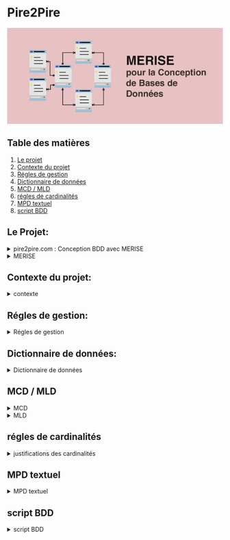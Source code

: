 # Pire2Pire

![image pire2pire](https://github.com/LegrandThomas/Pire2Pire/blob/main/assets/img/pire2pire_img.webp)

## Table des matières

1. [Le projet](#Le-Projet)
2. [Contexte du projet](#Contexte-du-projet)
3. [Régles de gestion](#Régles-de-gestion)
4. [Dictionnaire de données](#Dictionnaire-de-données)
5. [MCD / MLD](#mcd--mld)
6. [régles de cardinalités](#régles-de-cardinalités)
7. [MPD textuel](#Mpd-textuel)
8. [script BDD](#Script-BDD)

## Le Projet:

<details>
   <summary>pire2pire.com : Conception BDD avec MERISE</summary>
    Votre mission est de concevoir la base de données d’une plateforme de formation en ligne nommée pire2pire.com à l'aide de la méthode MERISE.
 </details>

<details>
   <summary>MERISE </summary>
   « Méthode d'Étude et de Réalisation Informatique par les Sous-Ensembles pour les Systèmes d'Entreprises »
 </details>

 ## Contexte du projet:
  
  <details>
      <summary>contexte</summary>
      Les formations sont organisés en modules.

​

Chaque module est caractérisé par un numéro de module sous forme de Semantic Versionning, un intitulé, un objectif pédagogique, un contenu (textes, images et vidéos), une durée en heures, un ou plusieurs tags et un auteur.

​

Un module peut faire partie d'une ou plusieurs formations, comme par exemple un pire module "Commandes de base Git" pourrait faire partie d'une pire formation "Frontend Javascript" et "DevOps", voir  plus.

​

Une lecçon peut contenir un texte et/ou une image et/ou une vidéo.

​

​

Les apprenants peuvent s'inscrire à une ou plusieurs formations, ils peuvent choisir de ne pas suivre certains des modules s'ils possèdent déjà, par exemple, les compétences. Autrement dit, ils peuvent arbitrairement valider les modules de leur choix en un clic.

​

Chaque apprenant est évalué pour chaque module et possède un état de fin de module (OK / KO).

​

Une formation est considérée comme terminée lorsque tous les modules ont été validés.

​

Chaque apprenant est caractérisé par un numéro d’inscription unique, un nom, un prénom, une adresse et une date de naissance.

​

Un formateurs est auteur d'un module pour une formation donnée, chaque formateur est caractérisé par un code, un nom, un prénom.

​

  </details>

   ## Régles de gestion:
  
  <details>
      <summary>Régles de gestion</summary>
     Entités et Règles de Gestion


Vue d'ensemble des entités

    Visitors (uniquement pour les régles de gestions)
    Users
    Roles 
    Statuses 
    Tags 
    Adress
    Formations
    Modules
    Lessons
    Contents
    Compose
    Follow
    To Tag
    Validate
    Study



Visitors

    Règles de gestion :
        Peut consulter et naviguer sur l’application.
        Peut s’inscrire et créer son compte en fournissant les informations nécessaires à l’inscription.
        Devient apprenant suite à l'inscription.

users:
    Un user à 1 et 1 seul rôle qui déterminera les ses autorisations

     Attribut particuliers :
        Identification_code : code d'identification commençant par un lettre  associé à un rôle puis des chiffres, doit etre unique afin que chaque apprenant, formateur ou administrateur aient un code d'identification unique.
        exemple pour un 'student' : S051, un 'trainer' : T421, un administrator : A121

  user avec le role d'apprenant (student)

    Règles de gestion :
        Peut consulter et naviguer sur l’application.
        Peut s’identifier sur l’application en renseignant ses informations de connexion.
        Peut modifier ses informations de profil.
        Peut se désinscrire (désactivation) et/ou supprimer son compte.
        Peut utiliser son droit d’accès, de rectification ou suppression des données.
        Peut rechercher zéro ou plusieurs modules par leur nom, tag, etc.
        Peut consulter zéro ou plusieurs formations.
        Peut s’inscrire ou suivre zéro ou plusieurs formations.
        Ne peut souscrire à une formation que s’il ne la suit pas déjà.
        Peut suivre zéro ou plusieurs modules d’une formation.
        Peut suivre zéro ou plusieurs leçons d’un module.
        Peut avoir zéro ou plusieurs leçons validées.
        Peut s’auto-valider zéro ou plusieurs leçons.
        Peut avoir zéro ou plusieurs modules validés.
        Peut avoir zéro ou plusieurs formations validées.
        Peut suivre sa progression pour une formation, un module, y compris les leçons validées.

user avec le role formateurs (trainer)

    Règles de gestion :
        Peut consulter et naviguer sur l’application.
        Peut s’identifier sur l’application en renseignant ses informations de connexion.
        Peut modifier ses informations de profil.
        Peut utiliser son droit d’accès, de rectification ou suppression des données.
        Peut rechercher zéro ou plusieurs modules par leur nom, tag, etc.
        Peut consulter zéro ou plusieurs formations.
        Peut créer zéro ou plusieurs formations.
        Peut changer le statut de zéro ou plusieurs de ses formations (crées par lui), en brouillon, en ligne ou retirée.
        Peut modifier zéro ou plusieurs de ses formations (crées par lui), nom, description, contenu, etc.
        Peut être auteur de zéro ou plusieurs modules.
        Peut être auteur de zéro ou plusieurs leçons.
        Peut créer, modifier, supprimer un tag.

user avec le role administrateur (administrateur)

    Règles de gestion :
        Peut modifier le role d'un user.
Roles

    Règles de gestion :
        Doit avoir un id unique un nom unique
        Le code_role_prefix doit être unique est composé d'une lettre

Adress

    Règles de gestion :
        Doit avoir un id unique et un pseudo unique.


Formations

    Règles de gestion :
        Doit avoir un nom unique et un numéro de formation unique.
        Doit avoir un et un seul statut (en ligne, brouillon, retirée).
        Est constituée de zéro ou plusieurs modules.
        Une formation au statut 'en ligne' doit comporter au moins un module au statut 'en ligne'.
        Est suivie par zéro ou plusieurs apprenants.
        Peut être validée par zéro ou plusieurs apprenants.

Modules

   
    Règles de gestion :
        Doit avoir un nom unique et un numéro de module unique.
        Doit avoir un et un seul statut (en ligne, brouillon, retirée).
        Est constitué de zéro ou plusieurs leçons.
        Un module au statut 'en ligne' doit être constitué d’une à plusieurs leçons aux statuts 'en ligne'.
        Peut être dans zéro ou plusieurs formations.
        Peut être suivi par zéro ou plusieurs apprenants.
        Peut être validé par zéro ou plusieurs apprenants.

Leçons


    Règles de gestion :
        Doit avoir un nom unique et un numéro de leçon unique.
        Doit avoir un et un seul statut (en ligne, brouillon, retirée).
        Peut avoir zéro ou un contenu

Statuses

    Règles de gestion :
        Doit avoir un nom unique et un numéro de statuts unique.

Tags
  
    Règles de gestion :
        Doit avoir un nom unique et un numéro de tags unique.

contents

     Règles de gestion :
        Doit avoir un numéro de contenu unique.
        Le text_name doit être unique.
        Le img_name doit être unique.
        Le video_name doit être unique.


Règles de Gestion Complètes
Utilisateurs

    Un utilisateur doit avoir un rôle unique parmi Apprenant, Formateur, et Administrateur.
    Un utilisateur doit avoir une adresse e-mail unique.
    Un utilisateur peut s'identifier sur l'application en renseignant ses informations de connexion.
    Un utilisateur peut modifier ses informations de profil.
    Un utilisateur peut se désinscrire et/ou supprimer son profil.
    Un utilisateur peut utiliser son droit d’accès, de rectification ou suppression des données.

Apprenants

    Un apprenant doit avoir un numéro d’apprenant unique.
    Un apprenant peut consulter et naviguer sur l’application.
    Un apprenant peut rechercher zéro ou plusieurs formations par leur nom, tag, etc.
    Un apprenant peut consulter zéro ou plusieurs formations.
    Un apprenant peut s’inscrire ou suivre zéro ou plusieurs formations.
    Un apprenant ne peut souscrire à une formation que s’il ne la suit pas déjà.
    Un apprenant peut suivre zéro ou plusieurs modules d’une formation.
    Un apprenant peut suivre zéro ou plusieurs leçons d’un module.
    Un apprenant peut avoir zéro ou plusieurs leçons validées.
    Un apprenant peut s’auto-valider zéro ou plusieurs leçons.
    Un apprenant peut avoir zéro ou plusieurs modules validés.
    Un apprenant peut avoir zéro ou plusieurs formations validées.
    Un apprenant peut suivre sa progression pour une formation, un module, y compris les leçons validées.

Formateurs

    Un formateur doit avoir un numéro de formateur unique.
    Un formateur peut rechercher zéro ou plusieurs formations par leur nom, tag, etc.
    Un formateur peut consulter zéro ou plusieurs formations.
    Un formateur peut créer zéro ou plusieurs formations.
    Un formateur peut changer le statut de zéro ou plusieurs de ses formations (crées par lui) en brouillon, en ligne ou retirée.
    Un formateur peut modifier zéro ou plusieurs de ses formations (crées par lui), nom, description, contenu, etc.
    Un formateur peut être auteur de zéro ou plusieurs modules.
    Un formateur peut être auteur de zéro ou plusieurs leçons.
    Un formateur peut créer, modifier, supprimer un tag.

Administrateurs


    Un administrateur peut attribuer et révoquer des rôles utilisateurs.
 

Formations

    Une formation doit avoir un nom unique et un numéro de formation unique.
    Une formation doit avoir un et un seul statut (en ligne, brouillon, retirée).
    Une formation est constituée de zéro ou plusieurs modules.
    Une formation au statut 'en ligne' doit comporter au moins un module au statut 'en ligne'.
    Une formation est suivie par zéro ou plusieurs apprenants.
    Une formation peut être validée par zéro ou plusieurs apprenants.

Modules

    Un module doit avoir un nom unique et un numéro de module unique.
    Un module doit avoir un et un seul statut (en ligne, brouillon, retirée).
    Un module a un ou plusieurs auteurs (formateurs).
    Un module est constitué de zéro ou plusieurs leçons.
    Un module au statut 'en ligne' doit être constitué d’une à plusieurs leçons aux statuts 'en ligne'.
    Un module peut être dans zéro ou plusieurs formations.
    Un module peut être suivi par zéro ou plusieurs apprenants.
    Un module peut être validé par zéro ou plusieurs apprenants.

Leçons

    Une leçon doit avoir un nom unique et un numéro de leçon unique.
    Une leçon doit avoir un et un seul statut (en ligne, brouillon, retirée).
    Une leçon a un ou plusieurs auteurs (formateurs).
    Une leçon doit avoir un texte et une vidéo.
    Une leçon peut avoir une ou plusieurs images.
    Une leçon doit avoir un ou plusieurs tags.

Statuts

    Un statut doit avoir un nom unique.

Tags

    Un tag doit avoir un nom unique.



​

  </details>
  
  ## Dictionnaire de données:
  
  <details>
      <summary>Dictionnaire de données</summary>

### Table : roles

| Attribut            | Type          | Longueur | Contraintes      | Description          | Exemple                                |
|---------------------|---------------|----------|-----------------|----------------------|---------------------------------------|
| id_roles            | INT AUTO INCREMENT        | -        | PRIMARY KEY,  NOT NULL      | Identifiant du rôle  | 123                                   |
| name                | VARCHAR(50)   | 50       | NOT NULL, UNIQUE| Nom du rôle          | Formateur                             |
| role_code_prefix    | VARCHAR(1)    | 1        | NOT NULL, UNIQUE| Préfixe du code du rôle | F                                   |
| created_at          | DATETIME          | -        | NOT NULL        | Date de création du rôle | 2024-05-28 23:59:59                        |
| updated_at          | DATETIME          | -        | NOT NULL        | Date de mise à jour du rôle | 2024-05-28 23:59:59                         |

### Table : statuses
| Attribut            | Type          | Longueur | Contraintes      | Description          | Exemple                                |
|---------------------|---------------|----------|-----------------|----------------------|---------------------------------------|
| id_statuses         | INT AUTO INCREMENT        | -        | PRIMARY KEY,  NOT NULL     | Identifiant du statut | 456                                  |
| name                | VARCHAR(50)   | 50       | NOT NULL, UNIQUE| Nom du statut       | En cours                              |
| created_at          | DATETIME         | -        | NOT NULL        | Date de création du statut | 2024-05-28 23:59:59                        |
| updated_at          | DATETIME         | -        | NOT NULL        | Date de mise à jour du statut | 2024-05-28 23:59:59                       |

### Table : tags
| Attribut            | Type          | Longueur | Contraintes      | Description          | Exemple                                |
|---------------------|---------------|----------|-----------------|----------------------|---------------------------------------|
| id_tags             | INT AUTO INCREMENT        | -        | PRIMARY KEY,  NOT NULL     | Identifiant du tag   | 789                                   |
| name                | VARCHAR(100)  | 100      | NOT NULL, UNIQUE| Nom du tag           | Informatique                          |
| created_at          | DATETIME          | -        | NOT NULL        | Date de création du tag | 2024-05-28 23:59:59                       |
| updated_at          | DATETIME          | -        | NOT NULL        | Date de mise à jour du tag | 2024-05-28 23:59:59                        |

### Table : users
| Attribut              | Type          | Longueur | Contraintes      | Description          | Exemple                                |
|-----------------------|---------------|----------|-----------------|----------------------|---------------------------------------|
| id_users              | UUID          | 36       | PRIMARY KEY , NOT NULL    | Identifiant de l'utilisateur | a3b3f0a6-7c35-4b57-bf69-57c46d48f1d2 |
| email                 | VARCHAR(255)  | 255      | NOT NULL, UNIQUE| Adresse email de l'utilisateur | example@example.com               |
| password              | VARCHAR(255)  | 255      | NOT NULL        | Mot de passe de l'utilisateur | $2y$10$CEAwANbAtAD20iTeu5M43.ohvYT4L7tyfDu7VgiYO4Wq5TcaiLADC                            |
| is_active             | BOOLEAN       | -        | NOT NULL        | Statut d'activation de l'utilisateur | true                          |
| identification_code   | VARCHAR(50)   | 50       | NOT NULL, UNIQUE| Code d'identification de l'utilisateur | ABC123  
| first_name            | VARCHAR(255)  | 255      | NOT NULL        | Prénom               | John                                  |
| last_name             | VARCHAR(255)  | 255      | NOT NULL        | Nom                  | Doe                                   |
| pseudo                | VARCHAR(255)  | 255      | NOT NULL, UNIQUE| Pseudo               | johndoe                               |
| birthdate             | DATE         | -        | NOT NULL        | Date de naissance    | 1990-01-01                            |                         |
| created_at            | DATETIME         | -        | NOT NULL        | Date de création de l'utilisateur | 2024-05-28 23:59:59                       |
| updated_at            | DATETIME          | -        | NOT NULL        | Date de mise à jour de l'utilisateur| 2024-05-28 23:59:59                       |

**Foreign Key Constraints:**
- `id_users_1` REFERENCES `users(id_users)`
- `id_roles` REFERENCES `roles(id_roles)`

### Table : formations
| Attribut              | Type          | Longueur | Contraintes      | Description          | Exemple                                |
|-----------------------|---------------|----------|-----------------|----------------------|---------------------------------------|
| id_formations         | INT AUTO INCREMENT       | -        | PRIMARY KEY,  NOT NULL     | Identifiant de la formation | 987                                 |
| name                  | VARCHAR(100)  | 100      | NOT NULL, UNIQUE| Nom de la formation | Formation A                           |
| description           | VARCHAR(255)  | 255      |                 | Description de la formation | Description de la formation      |
| created_at            | DATETIME         | -        | NOT NULL        | Date de création de la formation | 2024-05-28 23:59:59                      |
| updated_at            | DATETIME         | -        | NOT NULL        | Date de mise à jour de la formation | 2024-05-28 23:59:59                   |

**Foreign Key Constraints:**
- `id_users` REFERENCES `users(id_users)`
- `id_statuses` REFERENCES `statuses(id_statuses)`

### Table : modules
| Attribut              | Type          | Longueur | Contraintes      | Description          | Exemple                                |
|-----------------------|---------------|----------|-----------------|----------------------|---------------------------------------|
| id_modules            | INT AUTO INCREMENT       | -        | PRIMARY KEY,  NOT NULL      | Identifiant du module | 654                                 |
| name                  | VARCHAR(100)  | 100      | NOT NULL, UNIQUE| Nom du module        | Module A                              |
| description           | VARCHAR(50)   | 50       |                 | Description du module | Description du module                 |
| objectif              | VARCHAR(50)   | 50       |                 | Objectif du module   | Objectif du module                    |
| duration              | TIME          | -        |                 | Durée du module      | 02:30:00                              |
| version               | VARCHAR(10)   | 10       |                 | Version du module    | 1.0                                   |
| created_at            | DATETIME       | -        | NOT NULL        | Date de création du module | 2024-05-28 23:59:59                      |
| updated_at            | DATETIME         | -        | NOT NULL        | Date de mise à jour du module | 2024-05-28  23:59:59                    |

**Foreign Key Constraints:**
- `id_users` REFERENCES `users(id_users)`
- `id_statuses` REFERENCES `statuses(id_statuses)`

### Table : lessons
| Attribut              | Type          | Longueur | Contraintes      | Description          | Exemple                                |
|-----------------------|---------------|----------|-----------------|----------------------|---------------------------------------|
| id_lessons            | INT AUTO INCREMENT       | -        | PRIMARY KEY,  NOT NULL      | Identifiant de la leçon | 321                               |
| name                  | VARCHAR(100)  | 100      | NOT NULL, UNIQUE| Nom de la leçon     | Leçon A                               |
| description           | VARCHAR(255)  | 255      |                 | Description de la leçon | Description de la leçon             |
| created_at            | DATETIME       | -        | NOT NULL        | Date de création de la leçon | 2024-05-28  23:59:59                    |
| updated_at            | DATETIME         | -        | NOT NULL        | Date de mise à jour de la leçon | 2024-05-28  23:59:59                   |

**Foreign Key Constraints:**
- `id_users` REFERENCES `users(id_users)`
- `id_statuses` REFERENCES `statuses(id_statuses)`
- `id_modules` REFERENCES `modules(id_modules)`

### Table : contents
| Attribut              | Type          | Longueur | Contraintes      | Description          | Exemple                                |
|-----------------------|---------------|----------|-----------------|----------------------|---------------------------------------|
| id_contents           | INT AUTO INCREMENT       | -        | PRIMARY KEY , NOT NULL     | Identifiant du contenu | 111                               |
| name_text             | VARCHAR(50)   | 50       | UNIQUE          | Nom du texte         | Texte_A                               |
| text                  | VARCHAR(255)  | 255      |                 | Texte                | "Contenu du texte"                    |
| name_img              | VARCHAR(50)   | 50       | UNIQUE          | Nom de l'image       | Image_A                               |
| img_url               | VARCHAR(50)   | 50       |                 | URL de l'image       | "http://exemple.com/image.jpg"       |
| name_video            | VARCHAR(50)   | 50       | UNIQUE          | Nom de la vidéo      | Video_A                               |
| video_url             | VARCHAR(50)   | 50       |                 | URL de la vidéo      | "http://exemple.com/video.mp4"       |
| created_at            | DATETIME         | -        | NOT NULL        | Date de création du contenu | 2024-05-28 23:59:59                     |
| updated_at            | DATETIME        | -        | NOT NULL        | Date de mise à jour du contenu | 2024-05-28 23:59:59                     |

**Foreign Key Constraints:**
- `id_users` REFERENCES `users(id_users)`
- `id_lessons` REFERENCES `lessons(id_lessons)`

### Table : adress
| Attribut              | Type          | Longueur | Contraintes      | Description          | Exemple                                |
|-----------------------|---------------|----------|-----------------|----------------------|---------------------------------------|
| id_adress           | INT AUTO INCREMENT       | -        | PRIMARY KEY, NOT NULL      | Identifiant du profil | 999                               |
| house_number_or_building | INTEGER    | -        | NOT NULL        | Numéro de maison ou de bâtiment | 123 |
| street                | VARCHAR(100)  | 100      | NOT NULL        | Rue                  | Main Street                           |
| city                  | VARCHAR(50)   | 50       | NOT NULL        | Ville                | Anytown                               |
| zip_code              | VARCHAR(50)   | 50       | NOT NULL        | Code postal          | 12345                                 |
| adress_line2          | VARCHAR(50)   | 50       |                 | Ligne d'adresse 2    | (facultatif)                          |
| country               | VARCHAR(50)   | 50       | NOT NULL        | Pays                 | Country X                             |
| created_at            | DATETIME         | -        | NOT NULL        | Date de création du profil | 2024-05-28 23:59:59                     |
| updated_at            | DATETIME         | -        | NOT NULL        | Date de mise à jour du profil | 2024-05-28 23:59:59                    |

**Foreign Key Constraints:**
- `id_users` REFERENCES `users(id_users)`

### Table : compose
| Attribut              | Type          | Longueur | Contraintes      | Description          | Exemple                                |
|-----------------------|---------------|----------|-----------------|----------------------|---------------------------------------|
| id_formations         | INTEGER       | -        | PRIMARY KEY,  NOT NULL      | Identifiant 
de la formation | 419                               |
| id_modules            | INTEGER       | -        | PRIMARY KEY     | Identifiant 
du module | 123                               |

**Foreign Key Constraints:**
- `id_formations` REFERENCES `formations(id_formations)`
- `id_modules` REFERENCES `modules(id_modules)`

### Table : follow
| Attribut              | Type          | Longueur | Contraintes      | Description          | Exemple                                |
|-----------------------|---------------|----------|-----------------|----------------------|---------------------------------------|
| id_users              | UUID          | 36       | PRIMARY KEY ,  NOT NULL    | Identifiant de l'utilisateur | a3b3f0a6-7c35-4b57-bf69-57c46d48f1d2 |
| id_formations         | INTEGER       | -        | PRIMARY KEY     | Identifiant de la formation suivie | 987                               |
| start_date            | DATE          | -        |                 | Date de début de la formation | 2024-05-28                      |
| end_date              | DATE          | -        |                 | Date de fin de la formation | 2024-06-28                        |
| is_finished           | BOOLEAN       | -        | NOT NULL        | Statut de fin de la formation | true                            |

**Foreign Key Constraints:**
- `id_users` REFERENCES `users(id_users)`
- `id_formations` REFERENCES `formations(id_formations)`

### Table : to_tag
| Attribut              | Type          | Longueur | Contraintes      | Description          | Exemple                                |
|-----------------------|---------------|----------|-----------------|----------------------|---------------------------------------|
| id_modules            | INTEGER       | -        | PRIMARY KEY,  NOT NULL      | Identifiant du module | 123                               |
| id_tags               | INTEGER       | -        | PRIMARY KEY     | Identifiant du tag   | 456                               |

**Foreign Key Constraints:**
- `id_modules` REFERENCES `modules(id_modules)`
- `id_tags` REFERENCES `tags(id_tags)`

### Table : validate
| Attribut              | Type          | Longueur | Contraintes      | Description          | Exemple                                |
|-----------------------|---------------|----------|-----------------|----------------------|---------------------------------------|
| id_users              | UUID          | 36       | PRIMARY KEY,  NOT NULL     | Identifiant de l'utilisateur | a3b3f0a6-7c35-4b57-bf69-57c46d48f1d2 |
| id_modules            | INTEGER       | -        | PRIMARY KEY     | Identifiant du module | 654                               |
| validate_date         | DATE          | -        | NOT NULL        | Date de validation du module | 2024-05-28                        |

**Foreign Key Constraints:**
- `id_users` REFERENCES `users(id_users)`
- `id_modules` REFERENCES `modules(id_modules)`

### Table : study
| Attribut              | Type          | Longueur | Contraintes      | Description          | Exemple                                |
|-----------------------|---------------|----------|-----------------|----------------------|---------------------------------------|
| id_users              | UUID          | 36       | PRIMARY KEY ,  NOT NULL    | Identifiant de l'utilisateur | a3b3f0a6-7c35-4b57-bf69-57c46d48f1d2 |
| id_lessons            | INTEGER       | -        | PRIMARY KEY     | Identifiant de la leçon | 321                               |
| validation_date       | DATE          | -        |                 | Date de validation de la leçon | 2024-05-28                      |

**Foreign Key Constraints:**
- `id_users` REFERENCES `users(id_users)`
- `id_lessons` REFERENCES `lessons(id_lessons)`

​

  </details>
  

## MCD / MLD
<details>
      <summary>MCD</summary>

![image pire2pire](https://github.com/LegrandThomas/Pire2Pire/blob/main/assets/img/MCDp2p.png)

</details>    

<details>
      <summary>MLD</summary>

![image pire2pire](https://github.com/LegrandThomas/Pire2Pire/blob/main/assets/img/MLDp2p.png)

</details>    

## régles de cardinalités

<details>
      <summary>justifications des cardinalités</summary>

Users et Roles

    1 user a 1 et 1 seul rôle : Lors de l'inscription, est attribué un rôle unique (apprenant par défaut).
    1 rôle est affecté à 0 ou plusieurs users : Un rôle peut être attribué à plusieurs utilisateurs, mais il peut aussi ne pas être attribué du tout.

Users et adresse

    1 user a 1 et 1 seule adress 
    1 adresse appartient a 1 ou plusieur users

Users et Administrateurs

    1 user (s'il a le rôle 'administrator') peut changer le rôle de zéro ou plusieurs users : Un administrateur peut modifier les rôles d'autres utilisateurs.
    1 rôle user peut être changé par 0 ou plusieurs users (ayant le rôle 'administrator') : Les utilisateurs ayant le rôle d'administrateur peuvent modifier les rôles des utilisateurs.

Users et Contenus

    1 user (s'il a le rôle 'trainer') peut générer/modifier zéro ou plusieurs contenus : Un formateur peut créer ou modifier plusieurs contenus.
    1 contenu est généré/modifié par zéro ou 1 seul user (ayant le rôle 'trainer') : Chaque contenu est associé à un formateur qui le crée ou le modifie.

Users et Leçons

    1 user (s'il a le rôle 'trainer') peut générer/modifier zéro ou plusieurs leçons : Un formateur peut créer ou modifier plusieurs leçons.
    1 leçon est générée/modifiée par zéro ou 1 seul user (ayant le rôle 'trainer') : Chaque leçon est associée à un formateur qui la crée ou la modifie.

Users et Modules

    1 user (s'il a le rôle 'trainer') peut générer/modifier zéro ou plusieurs modules : Un formateur peut créer ou modifier plusieurs modules.
    1 module est généré/modifié par zéro ou 1 seul user (ayant le rôle 'trainer') : Chaque module est associé à un formateur qui le crée ou le modifie.

Users et Formations

    1 user (s'il a le rôle 'trainer') peut générer/modifier zéro ou plusieurs formations : Un formateur peut créer ou modifier plusieurs formations.
    1 formation est générée/modifiée par zéro ou 1 seul user (ayant le rôle 'trainer') : Chaque formation est associée à un formateur qui la crée ou la modifie.

Users et Formations (Suivi)

    1 user (s'il a le rôle 'student') peut suivre zéro ou plusieurs formations : Un étudiant peut suivre plusieurs formations. On sauvegardera sa date de début, de fin, et l'état de validation de la formation (is_finished boolean).
    1 formation est suivie par 0 ou plusieurs users (ayant le rôle 'student') : Une formation peut être suivie par plusieurs étudiants.

Users et Modules (Validation)

    1 user (s'il a le rôle 'student') peut valider zéro ou plusieurs modules : Un étudiant peut valider plusieurs modules. On sauvegarde la date de validation du module pour cet utilisateur.
    1 module peut être suivi par 0 ou plusieurs users (ayant le rôle 'student') : Un module peut être suivi par plusieurs étudiants.

Users et Leçons (Validation)

    1 user (s'il a le rôle 'student') peut suivre et valider zéro ou plusieurs leçons : Un étudiant peut suivre et valider plusieurs leçons. On sauvegarde la date de validation de la leçon pour cet utilisateur.
    1 leçon peut être étudiée/validée par 0 ou plusieurs users (ayant le rôle 'student') : Une leçon peut être étudiée et validée par plusieurs étudiants.

Formations et Modules

    1 formation est composée de 0 ou plusieurs modules : Une formation peut contenir plusieurs modules.
    Un module peut être dans 0 ou plusieurs formations : Un module peut être utilisé dans plusieurs formations.

Modules et Leçons

    1 module est constitué de 0 ou plusieurs leçons : Un module peut contenir plusieurs leçons.
    1 leçon peut être dans 0 ou 1 module : Chaque leçon appartient à un seul module ou n'appartient à aucun module.

Leçons et Contenus

    1 leçon comprend 0 ou un contenu : Une leçon peut avoir un contenu associé ou ne pas en avoir.
    1 contenu se trouve dans 0 ou 1 leçon : Un contenu est associé à une leçon ou n'est pas associé.

Modules et Tags

    1 module a 1 ou plusieurs tags : Un module doit avoir au moins un tag.
    1 tag est associé à 0 ou plusieurs modules : Un tag peut être utilisé pour plusieurs modules.

Formations et Statuts

    1 formation a 1 et 1 seul statut : Chaque formation a un seul statut (en ligne, brouillon, retirée).
    1 statut est associé à 0 ou plusieurs formations : Un statut peut être appliqué à plusieurs formations.

Modules et Statuts

    1 module a 1 et 1 seul statut : Chaque module a un seul statut (en ligne, brouillon, retirée).
    1 statut est associé à 0 ou plusieurs modules : Un statut peut être appliqué à plusieurs modules.

Leçons et Statuts

    1 leçon a 1 et 1 seul statut : Chaque leçon a un seul statut (en ligne, brouillon, retirée).
    1 statut est associé à 0 ou plusieurs leçons : Un statut peut être appliqué à plusieurs leçons.

Statuts

    1 statut doit avoir un nom unique : Chaque statut a un nom unique.
    1 statut est associé à 0 ou plusieurs entités : Un statut peut être utilisé pour plusieurs formations, modules ou leçons.

Tags

    1 tag doit avoir un nom unique : Chaque tag a un nom unique.
    1 tag est associé à 0 ou plusieurs modules : Un tag peut être utilisé pour plusieurs modules.

</details>   

## MPD textuel

<details>
      <summary>MPD textuel</summary>
roles = (id_roles INT AUTO_INCREMENT, name VARCHAR(50) , role_code_prefix VARCHAR(1) , created_at DATETIME NOT NULL DEFAULT CURRENT_DATE, updated_at DATETIME NOT NULL DEFAULT CURRENT_DATE);

statuses = (id_statuses INT AUTO_INCREMENT, name VARCHAR(50) , created_at DATETIME NOT NULL DEFAULT CURRENT_DATE, updated_at DATETIME NOT NULL DEFAULT CURRENT_DATE);

tags = (id_tags INT AUTO_INCREMENT, name VARCHAR(100) , created_at DATETIME NOT NULL DEFAULT CURRENT_DATE, updated_at DATETIME NOT NULL DEFAULT CURRENT_DATE);

adress = (id_profiles INT AUTO_INCREMENT, house_number_or_building INT, street VARCHAR(100) , city VARCHAR(50) , zip_code VARCHAR(50) , adress_line2 VARCHAR(50) , country VARCHAR(50) , created_at DATETIME NOT NULL DEFAULT CURRENT_DATE, updated_at DATETIME NOT NULL DEFAULT CURRENT_DATE);

users = (id_users UUID, first_name VARCHAR(255) , last_name VARCHAR(255) , email VARCHAR(255) , password VARCHAR(255) , pseudo VARCHAR(255) , birthdate DATE, is_active BOOLEAN, identification_code VARCHAR(50) , created_at DATETIME NOT NULL DEFAULT CURRENT_DATE, updated_at DATETIME NOT NULL DEFAULT CURRENT_DATE, #id_users_1*, #id_roles, #id_profiles);

formations = (id_formations INT AUTO_INCREMENT, name VARCHAR(100) , description VARCHAR(255) , created_at DATETIME NOT NULL DEFAULT CURRENT_DATE, updated_at DATETIME NOT NULL DEFAULT CURRENT_DATE, #id_users, #id_users_1, #id_statuses);

modules = (id_modules INT AUTO_INCREMENT, name VARCHAR(100) , description VARCHAR(50) , objectif VARCHAR(50) , duration TIME, version VARCHAR(10) , created_at DATETIME NOT NULL DEFAULT CURRENT_DATE, updated_at DATETIME NOT NULL DEFAULT CURRENT_DATE, #id_users, #id_users_1, #id_statuses);

lessons = (id_lessons INT AUTO_INCREMENT, name VARCHAR(100) , description VARCHAR(255) , created_at DATETIME NOT NULL DEFAULT CURRENT_DATE, updated_at DATETIME NOT NULL DEFAULT CURRENT_DATE, #id_users, #id_statuses, #id_modules*);

contents = (id_contents INT AUTO_INCREMENT, name_text VARCHAR(50) , text VARCHAR(255) , name_img VARCHAR(50) , img_url VARCHAR(50) , name_video VARCHAR(50) , video_url VARCHAR(50) , created_at DATETIME NOT NULL DEFAULT CURRENT_DATE, updated_at DATETIME NOT NULL DEFAULT CURRENT_DATE, #id_users, #id_users_1, #id_lessons*);

compose = (#id_formations, #id_modules);

follow = (#id_users, #id_formations, start_date DATE, end_date DATE, is_finished BOOLEAN);

to_tag = (#id_modules, #id_tags);

validate = (#id_users, #id_modules, validate_date DATE);

study = (#id_users, #id_lessons, validation_date DATE);

revise = (#id_users, #id_lessons);





</details>   

## script BDD

<details>
      <summary>script BDD</summary>

UNIQUE DEFAULT uuid_generate_v4(),
CREATE EXTENSION IF NOT EXISTS "uuid-ossp";



CREATE TABLE roles(
   id_roles INT AUTO_INCREMENT,
   name VARCHAR(50)  NOT NULL,
   role_code_prefix VARCHAR(1)  NOT NULL,
   created_at DATETIME NOT NULL DEFAULT CURRENT_DATE,
   updated_at DATETIME NOT NULL DEFAULT CURRENT_DATE,
   PRIMARY KEY(id_roles),
   UNIQUE(name),
   UNIQUE(role_code_prefix)
);

CREATE TABLE statuses(
   id_statuses INT AUTO_INCREMENT,
   name VARCHAR(50)  NOT NULL,
   created_at DATETIME NOT NULL DEFAULT CURRENT_DATE,
   updated_at DATETIME NOT NULL DEFAULT CURRENT_DATE,
   PRIMARY KEY(id_statuses),
   UNIQUE(name)
);

CREATE TABLE tags(
   id_tags INT AUTO_INCREMENT,
   name VARCHAR(100)  NOT NULL,
   created_at DATETIME NOT NULL DEFAULT CURRENT_DATE,
   updated_at DATETIME NOT NULL DEFAULT CURRENT_DATE,
   PRIMARY KEY(id_tags),
   UNIQUE(name)
);

CREATE TABLE adress(
   id_profiles INT AUTO_INCREMENT,
   house_number_or_building INT NOT NULL,
   street VARCHAR(100)  NOT NULL,
   city VARCHAR(50)  NOT NULL,
   zip_code VARCHAR(50)  NOT NULL,
   adress_line2 VARCHAR(50) ,
   country VARCHAR(50)  NOT NULL,
   created_at DATETIME NOT NULL DEFAULT CURRENT_DATE,
   updated_at DATETIME NOT NULL DEFAULT CURRENT_DATE,
   PRIMARY KEY(id_profiles)
);

CREATE TABLE users(
   id_users UUID,
   first_name VARCHAR(255)  NOT NULL,
   last_name VARCHAR(255)  NOT NULL,
   email VARCHAR(255)  NOT NULL,
   password VARCHAR(255)  NOT NULL,
   pseudo VARCHAR(255)  NOT NULL,
   birthdate DATE NOT NULL,
   is_active BOOLEAN NOT NULL,
   identification_code VARCHAR(50)  NOT NULL,
   created_at DATETIME NOT NULL DEFAULT CURRENT_DATE,
   updated_at DATETIME NOT NULL DEFAULT CURRENT_DATE,
   id_users_1 UUID,
   id_roles INT NOT NULL,
   id_profiles INT NOT NULL,
   PRIMARY KEY(id_users),
   UNIQUE(email),
   UNIQUE(pseudo),
   UNIQUE(identification_code),
   FOREIGN KEY(id_users_1) REFERENCES users(id_users),
   FOREIGN KEY(id_roles) REFERENCES roles(id_roles),
   FOREIGN KEY(id_profiles) REFERENCES adress(id_profiles)
);

CREATE TABLE formations(
   id_formations INT AUTO_INCREMENT,
   name VARCHAR(100)  NOT NULL,
   description VARCHAR(255) ,
   created_at DATETIME NOT NULL DEFAULT CURRENT_DATE,
   updated_at DATETIME NOT NULL DEFAULT CURRENT_DATE,
   id_users UUID NOT NULL,
   id_users_1 UUID NOT NULL,
   id_statuses INT NOT NULL,
   PRIMARY KEY(id_formations),
   UNIQUE(name),
   FOREIGN KEY(id_users) REFERENCES users(id_users),
   FOREIGN KEY(id_users_1) REFERENCES users(id_users),
   FOREIGN KEY(id_statuses) REFERENCES statuses(id_statuses)
);

CREATE TABLE modules(
   id_modules INT AUTO_INCREMENT,
   name VARCHAR(100)  NOT NULL,
   description VARCHAR(50) ,
   objectif VARCHAR(50) ,
   duration TIME,
   version VARCHAR(10) ,
   created_at DATETIME NOT NULL DEFAULT CURRENT_DATE,
   updated_at DATETIME NOT NULL DEFAULT CURRENT_DATE,
   id_users UUID NOT NULL,
   id_users_1 UUID NOT NULL,
   id_statuses INT NOT NULL,
   PRIMARY KEY(id_modules),
   UNIQUE(name),
   FOREIGN KEY(id_users) REFERENCES users(id_users),
   FOREIGN KEY(id_users_1) REFERENCES users(id_users),
   FOREIGN KEY(id_statuses) REFERENCES statuses(id_statuses)
);

CREATE TABLE lessons(
   id_lessons INT AUTO_INCREMENT,
   name VARCHAR(100)  NOT NULL,
   description VARCHAR(255) ,
   created_at DATETIME NOT NULL DEFAULT CURRENT_DATE,
   updated_at DATETIME NOT NULL DEFAULT CURRENT_DATE,
   id_users UUID NOT NULL,
   id_statuses INT NOT NULL,
   id_modules INT,
   PRIMARY KEY(id_lessons),
   UNIQUE(name),
   FOREIGN KEY(id_users) REFERENCES users(id_users),
   FOREIGN KEY(id_statuses) REFERENCES statuses(id_statuses),
   FOREIGN KEY(id_modules) REFERENCES modules(id_modules)
);

CREATE TABLE contents(
   id_contents INT AUTO_INCREMENT,
   name_text VARCHAR(50) ,
   text VARCHAR(255) ,
   name_img VARCHAR(50) ,
   img_url VARCHAR(50) ,
   name_video VARCHAR(50) ,
   video_url VARCHAR(50) ,
   created_at DATETIME NOT NULL DEFAULT CURRENT_DATE,
   updated_at DATETIME NOT NULL DEFAULT CURRENT_DATE,
   id_users UUID NOT NULL,
   id_users_1 UUID NOT NULL,
   id_lessons INT,
   PRIMARY KEY(id_contents),
   UNIQUE(id_lessons),
   UNIQUE(name_text),
   UNIQUE(name_img),
   UNIQUE(name_video),
   FOREIGN KEY(id_users) REFERENCES users(id_users),
   FOREIGN KEY(id_users_1) REFERENCES users(id_users),
   FOREIGN KEY(id_lessons) REFERENCES lessons(id_lessons)
);

CREATE TABLE compose(
   id_formations INT,
   id_modules INT,
   PRIMARY KEY(id_formations, id_modules),
   FOREIGN KEY(id_formations) REFERENCES formations(id_formations),
   FOREIGN KEY(id_modules) REFERENCES modules(id_modules)
);

CREATE TABLE follow(
   id_users UUID,
   id_formations INT,
   start_date DATE,
   end_date DATE,
   is_finished BOOLEAN NOT NULL,
   PRIMARY KEY(id_users, id_formations),
   FOREIGN KEY(id_users) REFERENCES users(id_users),
   FOREIGN KEY(id_formations) REFERENCES formations(id_formations)
);

CREATE TABLE to_tag(
   id_modules INT,
   id_tags INT,
   PRIMARY KEY(id_modules, id_tags),
   FOREIGN KEY(id_modules) REFERENCES modules(id_modules),
   FOREIGN KEY(id_tags) REFERENCES tags(id_tags)
);

CREATE TABLE validate(
   id_users UUID,
   id_modules INT,
   validate_date DATE NOT NULL,
   PRIMARY KEY(id_users, id_modules),
   FOREIGN KEY(id_users) REFERENCES users(id_users),
   FOREIGN KEY(id_modules) REFERENCES modules(id_modules)
);

CREATE TABLE study(
   id_users UUID,
   id_lessons INT,
   validation_date DATE,
   PRIMARY KEY(id_users, id_lessons),
   FOREIGN KEY(id_users) REFERENCES users(id_users),
   FOREIGN KEY(id_lessons) REFERENCES lessons(id_lessons)
);

CREATE TABLE revise(
   id_users UUID,
   id_lessons INT,
   PRIMARY KEY(id_users, id_lessons),
   FOREIGN KEY(id_users) REFERENCES users(id_users),
   FOREIGN KEY(id_lessons) REFERENCES lessons(id_lessons)
);



</details>   
